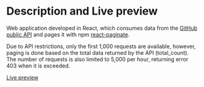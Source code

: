# Description and Live preview

Web application developed in React, which consumes data from the [GitHub public API](https://docs.github.com/en/rest/search) and pages it with npm [react-paginate](https://www.npmjs.com/package/react-paginate).

Due to API restrictions, only the first 1,000 requests are available, however, paging is done based on the total data returned by the API (total_count). The number of requests is also limited to 5,000 per hour, returning error 403 when it is exceeded.

[Live preview](http://ec2-54-211-66-185.compute-1.amazonaws.com)
